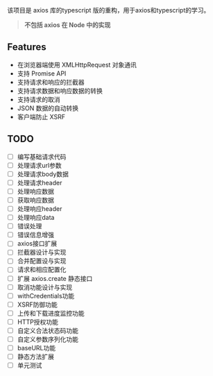 该项目是 axios 库的typescript 版的重构，用于axios和typescript的学习。

> **不包括 axios 在 Node 中的实现**

## Features

- 在浏览器端使用 XMLHttpRequest 对象通讯
- 支持 Promise API
- 支持请求和响应的拦截器
- 支持请求数据和响应数据的转换
- 支持请求的取消
- JSON 数据的自动转换
- 客户端防止 XSRF

## TODO

- [ ] 编写基础请求代码
- [ ] 处理请求url参数
- [ ] 处理请求body数据
- [ ] 处理请求header
- [ ] 处理响应数据
- [ ] 获取响应数据
- [ ] 处理响应header
- [ ] 处理响应data
- [ ] 错误处理
- [ ] 错误信息增强
- [ ] axios接口扩展
- [ ] 拦截器设计与实现
- [ ] 合并配置设与实现
- [ ] 请求和相应配置化
- [ ] 扩展 axios.create 静态接口
- [ ] 取消功能设计与实现
- [ ] withCredentials功能
- [ ] XSRF防御功能
- [ ] 上传和下载进度监控功能
- [ ] HTTP授权功能
- [ ] 自定义合法状态码功能
- [ ] 自定义参数序列化功能
- [ ] baseURL功能
- [ ] 静态方法扩展
- [ ] 单元测试